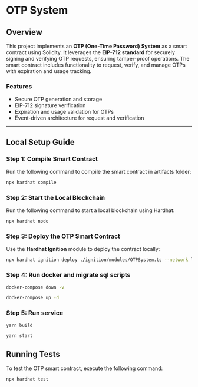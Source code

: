 # OTP System

## Overview

This project implements an **OTP (One-Time Password) System** as a smart contract using Solidity. It leverages the **EIP-712 standard** for securely signing and verifying OTP requests, ensuring tamper-proof operations. The smart contract includes functionality to request, verify, and manage OTPs with expiration and usage tracking.

### Features

- Secure OTP generation and storage
- EIP-712 signature verification
- Expiration and usage validation for OTPs
- Event-driven architecture for request and verification

---

## Local Setup Guide

### Step 1: Compile Smart Contract

Run the following command to compile the smart contract in artifacts folder:

```bash
npx hardhat compile
```

### Step 2: Start the Local Blockchain

Run the following command to start a local blockchain using Hardhat:

```bash
npx hardhat node
```

### Step 3: Deploy the OTP Smart Contract

Use the **Hardhat Ignition** module to deploy the contract locally:

```bash
npx hardhat ignition deploy ./ignition/modules/OTPSystem.ts --network localhost
```

### Step 4: Run docker and migrate sql scripts

```bash
docker-compose down -v

docker-compose up -d
```

### Step 5: Run service

```bash
yarn build

yarn start
```

## Running Tests

To test the OTP smart contract, execute the following command:

```bash
npx hardhat test
```

